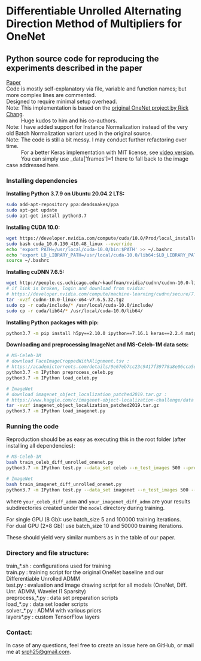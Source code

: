 # Differentiable Unrolled Alternating Direction Method of Multipliers for OneNet
## Python source code for reproducing the experiments described in the paper
[Paper](https://bmvc2019.org/wp-content/uploads/papers/0717-paper.pdf)\
Code is mostly self-explanatory via file, variable and function names; but more complex lines are commented.\
Designed to require minimal setup overhead.\
Note: This implementation is based on the [original OneNet project by Rick Chang](https://github.com/rick-chang/OneNet).\
&nbsp;&nbsp;&nbsp;&nbsp;&nbsp;&nbsp;&nbsp;&nbsp;&nbsp;&nbsp;Huge kudos to him and his co-authors.\
Note: I have added support for Instance Normalization instead of the very old Batch Normalization variant used in the original source.\
Note: The code is still a bit messy. I may conduct further refactoring over time.\
&nbsp;&nbsp;&nbsp;&nbsp;&nbsp;&nbsp;&nbsp;&nbsp;&nbsp;&nbsp;For a better Keras implementation with MIT license, see [video version](https://github.com/srph25/videoonenet).\
&nbsp;&nbsp;&nbsp;&nbsp;&nbsp;&nbsp;&nbsp;&nbsp;&nbsp;&nbsp;You can simply use _data['frames']=1 there to fall back to the image case addressed here.

### Installing dependencies
**Installing Python 3.7.9 on Ubuntu 20.04.2 LTS:**
```bash
sudo add-apt-repository ppa:deadsnakes/ppa
sudo apt-get update
sudo apt-get install python3.7
```
**Installing CUDA 10.0:**
```bash
wget https://developer.nvidia.com/compute/cuda/10.0/Prod/local_installers/cuda_10.0.130_410.48_linux
sudo bash cuda_10.0.130_410.48_linux --override
echo 'export PATH=/usr/local/cuda-10.0/bin:$PATH' >> ~/.bashrc
echo 'export LD_LIBRARY_PATH=/usr/local/cuda-10.0/lib64:$LD_LIBRARY_PATH' >> ~/.bashrc
source ~/.bashrc
```
**Installing cuDNN 7.6.5:**
```bash
wget http://people.cs.uchicago.edu/~kauffman/nvidia/cudnn/cudnn-10.0-linux-x64-v7.6.5.32.tgz
# if link is broken, login and download from nvidia:
# https://developer.nvidia.com/compute/machine-learning/cudnn/secure/7.6.5.32/Production/10.0_20191031/cudnn-10.0-linux-x64-v7.6.5.32.tgz
tar -xvzf cudnn-10.0-linux-x64-v7.6.5.32.tgz
sudo cp -r cuda/include/* /usr/local/cuda-10.0/include/
sudo cp -r cuda/lib64/* /usr/local/cuda-10.0/lib64/
```
**Installing Python packages with pip:**
```bash
python3.7 -m pip install h5py==2.10.0 ipython==7.16.1 keras==2.2.4 matplotlib==3.3.2 numpy==1.19.2 pillow==8.1.0 pywavelets==1.1.1 sacred==0.8.2 scikit-learn==0.23.2 scipy==1.5.2 tensorflow-gpu==1.14.0 tqdm==4.56.0
```
**Downloading and preprocessing ImageNet and MS-Celeb-1M data sets:**
```bash
# MS-Celeb-1M
# download FaceImageCroppedWithAlignment.tsv :
# https://academictorrents.com/details/9e67eb7cc23c9417f39778a8e06cca5e26196a97
python3.7 -m IPython preprocess_celeb.py
python3.7 -m IPython load_celeb.py

# ImageNet
# download imagenet_object_localization_patched2019.tar.gz :
# https://www.kaggle.com/c/imagenet-object-localization-challenge/data
tar -xvzf imagenet_object_localization_patched2019.tar.gz
python3.7 -m IPython load_imagenet.py
```

### Running the code
Reproduction should be as easy as executing this in the root folder (after installing all dependencies):
```bash
# MS-Celeb-1M
bash train_celeb_diff_unrolled_onenet.py
python3.7 -m IPython test.py --data_set celeb --n_test_images 500 --pretrained_model_file_diff_admm model/your_celeb_diff_admm

# ImageNet
bash train_imagenet_diff_unrolled_onenet.py
python3.7 -m IPython test.py --data_set imagenet --n_test_images 500 --pretrained_model_file_diff_admm model/your_imagenet_diff_admm
```

where `your_celeb_diff_admm` and `your_imagenet_diff_admm` are your results subdirectories created under the `model` directory during training.

For single GPU (8 Gb): use batch_size 5 and 100000 training iterations.\
For dual GPU (2*8 Gb): use batch_size 10 and 50000 training iterations.

These should yield very similar numbers as in the table of our paper.


### Directory and file structure:
train_\*.sh : configurations used for training\
train.py : training script for the original OneNet baseline and our Differentiable Unrolled ADMM\
test.py : evaluation and image drawing script for all models (OneNet, Diff. Unr. ADMM, Wavelet l1 Sparsity)\
preprocess_\*.py : data set preparation scripts\
load_\*.py : data set loader scripts\
solver_\*.py : ADMM with various priors\
layers\*.py : custom TensorFlow layers


### Contact:
In case of any questions, feel free to create an issue here on GitHub, or mail me at [srph25@gmail.com](mailto:srph25@gmail.com).

